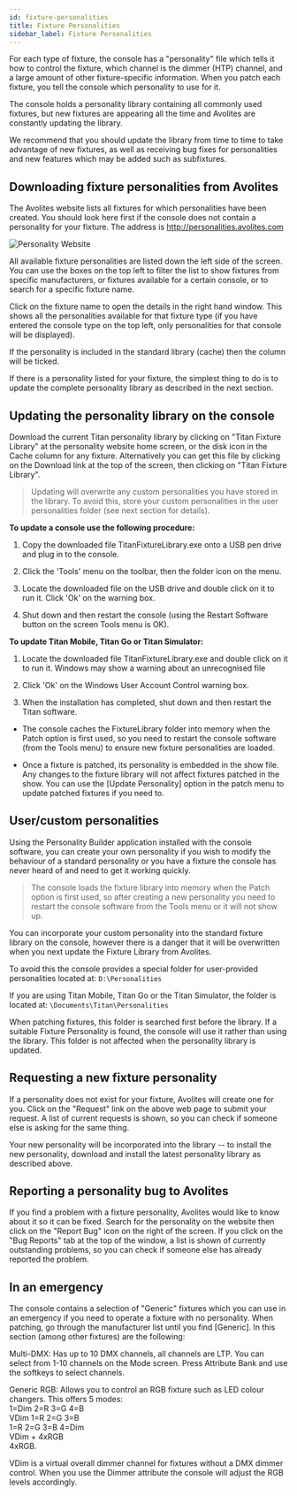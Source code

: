 ```yaml
---
id: fixture-personalities
title: Fixture Personalities
sidebar_label: Fixture Personalities
---
```


For each type of fixture, the console has a "personality" file which
tells it how to control the fixture, which channel is the dimmer (HTP)
channel, and a large amount of other fixture-specific information. When
you patch each fixture, you tell the console which personality to use
for it.

The console holds a personality library containing all commonly used
fixtures, but new fixtures are appearing all the time and Avolites are
constantly updating the library.

We recommend that you should update the library from time to time to
take advantage of new fixtures, as well as receiving bug fixes for
personalities and new features which may be added such as subfixtures.

Downloading fixture personalities from Avolites
-----------------------------------------------

The Avolites website lists all fixtures for which personalities have
been created. You should look here first if the console does not contain
a personality for your fixture. The address is
http://personalities.avolites.com

![Personality Website](/docs/images/Avolites-Personalities-Website.png)

All available fixture personalities are listed down the left side of the
screen. You can use the boxes on the top left to filter the list to show
fixtures from specific manufacturers, or fixtures available for a
certain console, or to search for a specific fixture name.

Click on the fixture name to open the details in the right hand window.
This shows all the personalities available for that fixture type (if you
have entered the console type on the top left, only personalities for
that console will be displayed).

If the personality is included in the standard library (cache) then the
column will be ticked.

If there is a personality listed for your fixture, the simplest thing to
do is to update the complete personality library as described in the
next section.

Updating the personality library on the console
-----------------------------------------------

Download the current Titan personality library by clicking on "Titan
Fixture Library" at the personality website home screen, or the disk
icon in the Cache column for any fixture. Alternatively you can get this
file by clicking on the Download link at the top of the screen, then
clicking on "Titan Fixture Library".

> Updating will overwrite any custom personalities you have stored in the library. To avoid this, store your custom personalities in the user personalities folder (see next section for details).

**To update a console use the following procedure:**

1. Copy the downloaded file TitanFixtureLibrary.exe onto a USB pen
drive and plug in to the console.

2. Click the \'Tools\' menu on the toolbar, then the folder icon on the
menu.

3. Locate the downloaded file on the USB drive and double click on it
to run it. Click \'Ok\' on the warning box.

4. Shut down and then restart the console (using the Restart Software
button on the screen Tools menu is OK).

**To update Titan Mobile, Titan Go or Titan Simulator:**

1. Locate the downloaded file TitanFixtureLibrary.exe and double click
on it to run it. Windows may show a warning about an unrecognised file

2. Click \'Ok\' on the Windows User Account Control warning box.

3. When the installation has completed, shut down and then restart the
Titan software.

-   The console caches the FixtureLibrary folder into memory when the
    Patch option is first used, so you need to restart the console
    software (from the Tools menu) to ensure new fixture personalities
    are loaded.

-   Once a fixture is patched, its personality is embedded in the show
    file. Any changes to the fixture library will not affect fixtures
    patched in the show. You can use the \[Update Personality\] option
    in the patch menu to update patched fixtures if you need to.

User/custom personalities
-------------------------

Using the Personality Builder application installed with the console
software, you can create your own personality if you wish to modify the
behaviour of a standard personality or you have a fixture the console
has never heard of and need to get it working quickly.

> The console loads the fixture library into memory when the Patch option is first used, so after creating a new personality you need to restart the console software from the Tools menu or it will not show up.

You can incorporate your custom personality into the standard fixture
library on the console, however there is a danger that it will be
overwritten when you next update the Fixture Library from Avolites.

To avoid this the console provides a special folder for user-provided
personalities located at: `D:\Personalities`

If you are using Titan Mobile, Titan Go or the Titan Simulator, the
folder is located at: `\Documents\Titan\Personalities`

When patching fixtures, this folder is searched first before the
library. If a suitable Fixture Personality is found, the console will
use it rather than using the library. This folder is not affected when
the personality library is updated.

Requesting a new fixture personality
------------------------------------

If a personality does not exist for your fixture, Avolites will create
one for you. Click on the "Request" link on the above web page to submit
your request. A list of current requests is shown, so you can check if
someone else is asking for the same thing.

Your new personality will be incorporated into the library -- to install
the new personality, download and install the latest personality library
as described above.

Reporting a personality bug to Avolites
---------------------------------------

If you find a problem with a fixture personality, Avolites would like to
know about it so it can be fixed. Search for the personality on the
website then click on the "Report Bug" icon on the right of the screen.
If you click on the "Bug Reports" tab at the top of the window, a list
is shown of currently outstanding problems, so you can check if someone
else has already reported the problem.

In an emergency
---------------

The console contains a selection of "Generic" fixtures which you can use
in an emergency if you need to operate a fixture with no personality.
When patching, go through the manufacturer list until you find
\[Generic\]. In this section (among other fixtures) are the following:

Multi-DMX: Has up to 10 DMX channels, all channels are LTP. You can
select from 1-10 channels on the Mode screen. Press Attribute Bank and
use the softkeys to select channels.

Generic RGB: Allows you to control an RGB fixture such as LED colour
changers. This offers 5 modes:\
1=Dim 2=R 3=G 4=B\
VDim 1=R 2=G 3=B\
1=R 2=G 3=B 4=Dim\
VDim + 4xRGB\
4xRGB.

VDim is a virtual overall dimmer channel for fixtures without a DMX
dimmer control. When you use the Dimmer attribute the console will
adjust the RGB levels accordingly.

